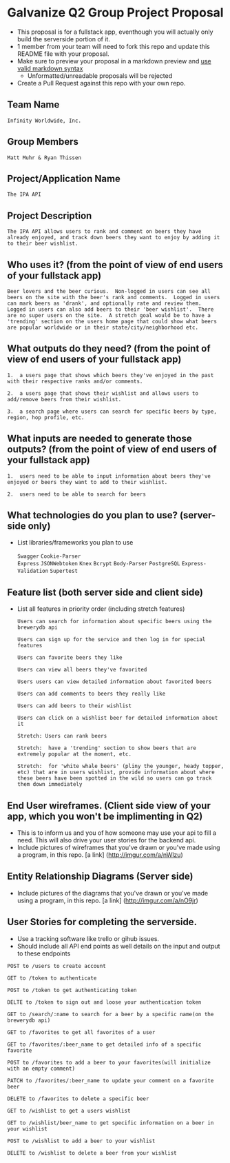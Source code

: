 # Galvanize Q2 Group Project Proposal

* This proposal is for a fullstack app, eventhough you will actually only build the serverside portion of it.
* 1 member from your team will need to fork this repo and update this README file with your proposal.
* Make sure to preview your proposal in a markdown preview and [use valid markdown syntax](https://help.github.com/articles/basic-writing-and-formatting-syntax/)
  * Unformatted/unreadable proposals will be rejected
* Create a Pull Request against this repo with your own repo.

## Team Name

  `Infinity Worldwide, Inc.`

## Group Members

  `Matt Muhr & Ryan Thissen`

## Project/Application Name

  `The IPA API`

## Project Description

  `The IPA API allows users to rank and comment on beers they have already enjoyed, and track down beers they want to enjoy by adding it to their beer wishlist.`

## Who uses it? (from the point of view of end users of your fullstack app)

  `Beer lovers and the beer curious.  Non-logged in users can see all beers on the site with the beer's rank and comments.  Logged in users can mark beers as 'drank', and optionally rate and review them.  Logged in users can also add beers to their 'beer wishlist'.  There are no super users on the site.  A stretch goal would be to have a 'trending' section on the users home page that could show what beers are popular worldwide or in their state/city/neighborhood etc.`

## What outputs do they need? (from the point of view of end users of your fullstack app)

  `1.  a users page that shows which beers they've enjoyed in the past with their respective ranks and/or comments.`

  `2.  a users page that shows their wishlist and allows users to add/remove beers from their wishlist.`

  `3.  a search page where users can search for specific beers by type, region, hop profile, etc.`


## What inputs are needed to generate those outputs? (from the point of view of end users of your fullstack app)

  `1.  users need to be able to input information about beers they've enjoyed or beers they want to add to their wishlist.`

  `2.  users need to be able to search for beers`


## What technologies do you plan to use? (server-side only)
* List libraries/frameworks you plan to use

  `Swagger`
  `Cookie-Parser`  
  `Express`
  `JSONWebtoken`
  `Knex`
  `Bcrypt`
  `Body-Parser`
  `PostgreSQL`
  `Express-Validation`
  `Supertest`

## Feature list (both server side and client side)
* List all features in priority order (including stretch features)

  `Users can search for information about specific beers using the brewerydb api`

  `Users can sign up for the service and then log in for special features`

  `Users can favorite beers they like`

  `Users can view all beers they've favorited`

  `Users users can view detailed information about favorited beers`

  `Users can add comments to beers they really like`

  `Users can add beers to their wishlist`

  `Users can click on a wishlist beer for detailed information about it`

  `Stretch: Users can rank beers`

  `Stretch:  have a 'trending' section to show beers that are extremely popular at the moment, etc.`

  `Stretch:  for 'white whale beers' (pliny the younger, heady topper, etc) that are in users wishlist, provide information about where these beers have been spotted in the wild so users can go track them down immediately`

## End User wireframes. (Client side view of your app, which you won't be implimenting in Q2)
* This is to inform us and you of how someone may use your api to fill a need. This will also drive your user stories for the backend api.
* Include pictures of wireframes that you've drawn or you've made using a program, in this repo.
[a link] (http://imgur.com/a/nWlzu)

## Entity Relationship Diagrams (Server side)
* Include pictures of the diagrams that you've drawn or you've made using a program, in this repo.
  [a link] (http://imgur.com/a/nO9jr)

## User Stories for completing the serverside.
* Use a tracking software like trello or gihub issues.
* Should include all API end points as well details on the input and output to these endpoints

`POST to /users to create account`

`GET to /token to authenticate`

`POST to /token to get authenticating token`

`DELTE to /token to sign out and loose your authentication token`

`GET to /search/:name to search for a beer by a specific name(on the brewerydb api)`

`GET to /favorites to get all favorites of a user`

`GET to /favorites/:beer_name to get detailed info of a specific favorite`

`POST to /favorites to add a beer to your favorites(will initialize with an empty comment)`

`PATCH to /favorites/:beer_name to update your comment on a favorite beer`

`DELETE to /favorites to delete a specific beer`

`GET to /wishlist to get a users wishlist`

`GET to /wishlist/beer_name to get specific information on a beer in your wishlist`

`POST to /wishlist to add a beer to your wishlist`

`DELETE to /wishlist to delete a beer from your wishlist`

